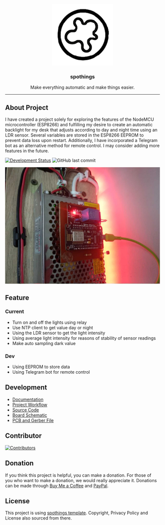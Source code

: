 <p align="center"><a href="https://spothings.github.io" target="_blank"><img src="https://raw.githubusercontent.com/spothings/spothings.github.io/master/public/asset/img/spothings.png" width="200"></a></p>
<h3 align="center">spothings</h3>
<p align="center">Make everything automatic and make things easier.</p>

---

## About Project
I have created a project solely for exploring the features of the NodeMCU microcontroller (ESP8266) and fulfilling my desire to create an automatic backlight for my desk that adjusts according to day and night time using an LDR sensor. Several variables are stored in the ESP8266 EEPROM to prevent data loss upon restart. Additionally, I have incorporated a Telegram bot as an alternative method for remote control. I may consider adding more features in the future.

[![Development Status](https://img.shields.io/badge/status-development-red)](https://github.com/spothings/strip-table/tree/dev)
![GitHub last commit](https://img.shields.io/github/last-commit/spothings/strip-table)

![strip-table-view](img/strip-table-view.jpg)

## Feature
### Current
- Turn on and off the lights using relay
- Use NTP client to get value day or night
- Using the LDR sensor to get the light intensity
- Using average light intensity for reasons of stability of sensor readings
- Make auto sampling dark value

### Dev
- Using EEPROM to store data
- Using Telegram bot for remote control

## Development
- [Documentation](/doc)
- [Project Workflow](/flow)
- [Source Code](/sch/main)
- [Board Schematic](/sch)
- [PCB and Gerber File](/pcb)

## Contributor
[![Contributors](https://contributors-img.web.app/image?repo=spothings/strip-table)](https://github.com/spothings/strip-table/graphs/contributors)

## Donation
If you think this project is helpful, you can make a donation. For those of you who want to make a donation, we would really appreciate it. Donations can be made through [Buy Me a Coffee](https://www.buymeacoffee.com/bukanspot) and [PayPal](https://paypal.me/bukanspot).

## License
This project is using [spothings template](https://github.com/spothings/spothings). Copyright, Privacy Policy and License also sourced from there.